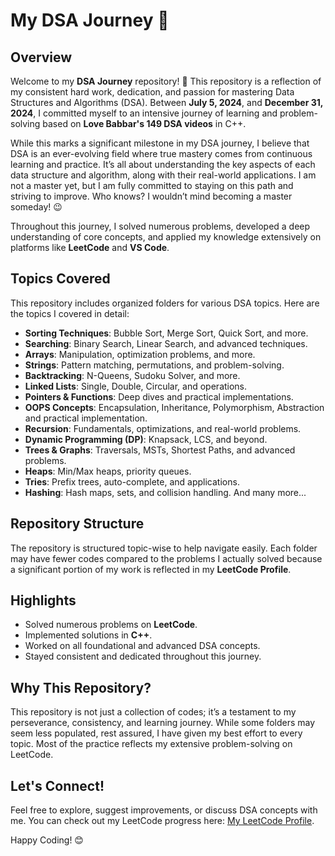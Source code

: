 # My DSA Journey 🚀

## Overview
Welcome to my **DSA Journey** repository! 🎉 This repository is a reflection of my consistent hard work, dedication, and passion for mastering Data Structures and Algorithms (DSA). Between **July 5, 2024**, and **December 31, 2024**, I committed myself to an intensive journey of learning and problem-solving based on **Love Babbar's 149 DSA videos** in C++.

While this marks a significant milestone in my DSA journey, I believe that DSA is an ever-evolving field where true mastery comes from continuous learning and practice. It’s all about understanding the key aspects of each data structure and algorithm, along with their real-world applications. I am not a master yet, but I am fully committed to staying on this path and striving to improve. Who knows? I wouldn’t mind becoming a master someday! 😉

Throughout this journey, I solved numerous problems, developed a deep understanding of core concepts, and applied my knowledge extensively on platforms like **LeetCode** and **VS Code**.

## Topics Covered
This repository includes organized folders for various DSA topics. Here are the topics I covered in detail:

- **Sorting Techniques**: Bubble Sort, Merge Sort, Quick Sort, and more.
- **Searching**: Binary Search, Linear Search, and advanced techniques.
- **Arrays**: Manipulation, optimization problems, and more.
- **Strings**: Pattern matching, permutations, and problem-solving.
- **Backtracking**: N-Queens, Sudoku Solver, and more.
- **Linked Lists**: Single, Double, Circular, and operations.
- **Pointers & Functions**: Deep dives and practical implementations.
- **OOPS Concepts**: Encapsulation, Inheritance, Polymorphism, Abstraction and practical implementation.  
- **Recursion**: Fundamentals, optimizations, and real-world problems.
- **Dynamic Programming (DP)**: Knapsack, LCS, and beyond.
- **Trees & Graphs**: Traversals, MSTs, Shortest Paths, and advanced problems.
- **Heaps**: Min/Max heaps, priority queues.
- **Tries**: Prefix trees, auto-complete, and applications.
- **Hashing**: Hash maps, sets, and collision handling.
And many more...

## Repository Structure
The repository is structured topic-wise to help navigate easily. Each folder may have fewer codes compared to the problems I actually solved because a significant portion of my work is reflected in my **LeetCode Profile**.

## Highlights
- Solved numerous problems on **LeetCode**.
- Implemented solutions in **C++**.
- Worked on all foundational and advanced DSA concepts.
- Stayed consistent and dedicated throughout this journey.

## Why This Repository?
This repository is not just a collection of codes; it’s a testament to my perseverance, consistency, and learning journey. While some folders may seem less populated, rest assured, I have given my best effort to every topic. Most of the practice reflects my extensive problem-solving on LeetCode.

## Let's Connect!
Feel free to explore, suggest improvements, or discuss DSA concepts with me. You can check out my LeetCode progress here: [My LeetCode Profile](https://leetcode.com/u/MJ_LeetSniper007/).

Happy Coding! 😊
